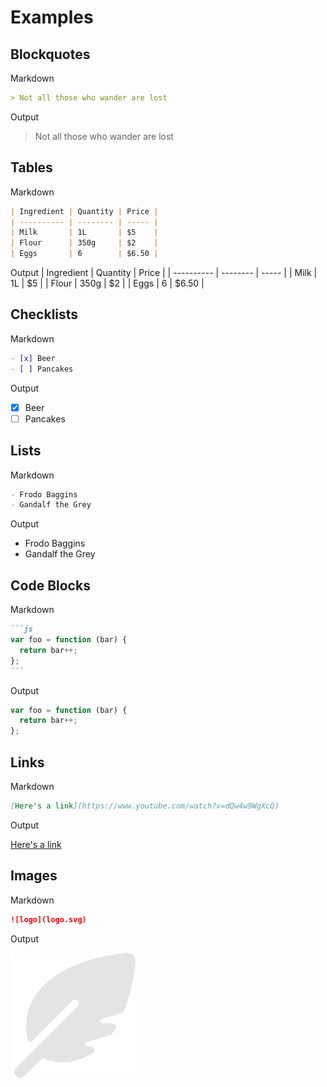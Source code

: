 # Examples
## Blockquotes
Markdown
```markdown
> Not all those who wander are lost
```

Output
> Not all those who wander are lost

## Tables
Markdown
```markdown
| Ingredient | Quantity | Price |
| ---------- | -------- | ----- |
| Milk       | 1L       | $5    |
| Flour      | 350g     | $2    |
| Eggs       | 6        | $6.50 |
```

Output
| Ingredient | Quantity | Price |
| ---------- | -------- | ----- |
| Milk       | 1L       | $5    |
| Flour      | 350g     | $2    |
| Eggs       | 6        | $6.50 |

## Checklists
Markdown
```markdown
- [x] Beer
- [ ] Pancakes
```

Output
- [x] Beer
- [ ] Pancakes

## Lists
Markdown
```markdown
- Frodo Baggins
- Gandalf the Grey
```

Output
- Frodo Baggins
- Gandalf the Grey

## Code Blocks
Markdown
````markdown
```js
var foo = function (bar) {
  return bar++;
};
```
````
Output
``` js
var foo = function (bar) {
  return bar++;
};
```
## Links
Markdown
```markdown
[Here's a link](https://www.youtube.com/watch?v=dQw4w9WgXcQ)
```
Output

[Here's a link](https://www.youtube.com/watch?v=dQw4w9WgXcQ)

## Images
Markdown
```markdown
![logo](logo.svg)
```
Output

![logo](logo.svg)

